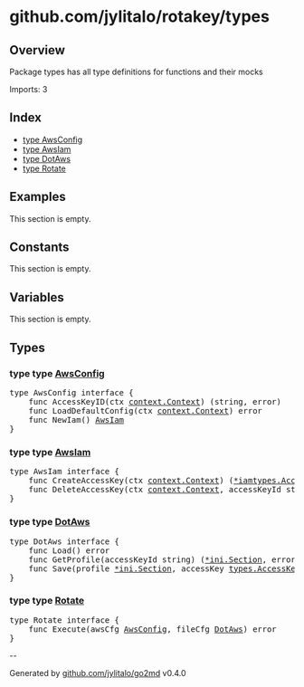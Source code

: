 # github.com/jylitalo/rotakey/types

## Overview
Package types has all type definitions for functions and their mocks

Imports: 3

## Index
- [type AwsConfig](#type-awsconfig)
- [type AwsIam](#type-awsiam)
- [type DotAws](#type-dotaws)
- [type Rotate](#type-rotate)

## Examples

This section is empty.

## Constants

This section is empty.

## Variables
This section is empty.
## Types
### type type [AwsConfig](./aws.go#L5)

<pre>
type AwsConfig interface {
    func AccessKeyID(ctx <a href="https://pkg.go.dev/context#Context">context.Context</a>) (string, error)
    func LoadDefaultConfig(ctx <a href="https://pkg.go.dev/context#Context">context.Context</a>) error
    func NewIam() <a href="#type-awsiam">AwsIam</a>
}
</pre>
### type type [AwsIam](./aws_iam.go#L9)

<pre>
type AwsIam interface {
    func CreateAccessKey(ctx <a href="https://pkg.go.dev/context#Context">context.Context</a>) (<a href="https://pkg.go.dev/github.com/aws/aws-sdk-go-v2/service/iam/types#AccessKey">*iamtypes.AccessKey</a>, error)
    func DeleteAccessKey(ctx <a href="https://pkg.go.dev/context#Context">context.Context</a>, accessKeyId string) error
}
</pre>
### type type [DotAws](./dotaws.go#L8)

<pre>
type DotAws interface {
    func Load() error
    func GetProfile(accessKeyId string) (<a href="https://pkg.go.dev/ini#Section">*ini.Section</a>, error)
    func Save(profile <a href="https://pkg.go.dev/ini#Section">*ini.Section</a>, accessKey <a href="https://pkg.go.dev/github.com/aws/aws-sdk-go-v2/service/iam/types#AccessKey">types.AccessKey</a>) error
}
</pre>
### type type [Rotate](./rotate.go#L3)

<pre>
type Rotate interface {
    func Execute(awsCfg <a href="#type-awsconfig">AwsConfig</a>, fileCfg <a href="#type-dotaws">DotAws</a>) error
}
</pre>

--

Generated by [github.com/jylitalo/go2md](https://github.com/jylitalo/go2md/) v0.4.0

